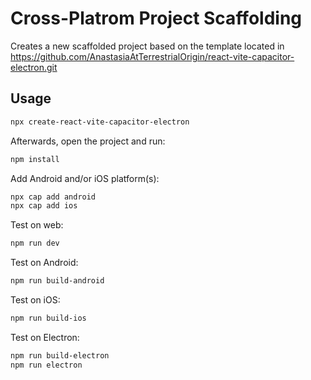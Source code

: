 # Cross-Platrom Project Scaffolding

Creates a new scaffolded project based on the template located in https://github.com/AnastasiaAtTerrestrialOrigin/react-vite-capacitor-electron.git

## Usage

```bash
npx create-react-vite-capacitor-electron
```

Afterwards, open the project and run:

```bash
npm install
```

Add Android and/or iOS platform(s):

```bash
npx cap add android
npx cap add ios
```

Test on web:

```bash
npm run dev
```

Test on Android:

```bash
npm run build-android
```

Test on iOS:

```bash
npm run build-ios
```

Test on Electron:

```bash
npm run build-electron
npm run electron
```


